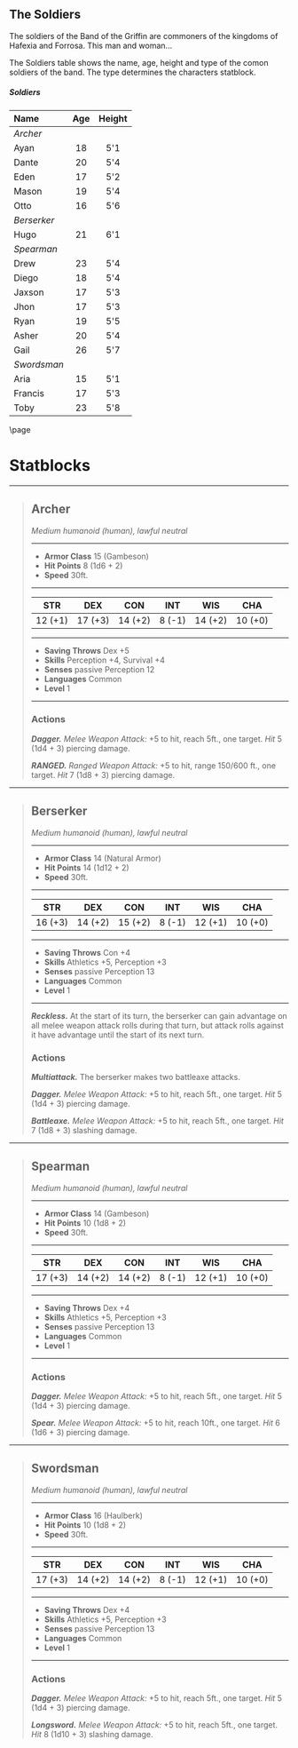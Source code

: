 ## The Soldiers
The soldiers of the Band of the Griffin are commoners of the kingdoms of Hafexia and Forrosa. This man and woman...

The Soldiers table shows the name, age, height and type of the comon soldiers of the band. The type determines the characters statblock.

<div class='classTable'>

##### Soldiers
| Name      | Age | Height |
|:----------|:---:|:------:|
|*Archer*   |     |        |
| Ayan      |  18 | 5'1    |
| Dante     |  20 | 5'4    |
| Eden      |  17 | 5'2    |
| Mason     |  19 | 5'4    |
| Otto      |  16 | 5'6    |
|*Berserker*|     |        |
| Hugo      |  21 | 6'1    |
|*Spearman* |     |        |
| Drew      |  23 | 5'4    |
| Diego     |  18 | 5'4    |
| Jaxson    |  17 | 5'3    |
| Jhon      |  17 | 5'3    |
| Ryan      |  19 | 5'5    |
| Asher     |  20 | 5'4    |
| Gail      |  26 | 5'7    |
|*Swordsman*|     |        |
| Aria      |  15 | 5'1    |
| Francis   |  17 | 5'3    |
| Toby      |  23 | 5'8    |
  
</div>

\page

# Statblocks
___
> ## Archer
>*Medium humanoid (human), lawful neutral*
> ___
> - **Armor Class** 15 (Gambeson)
> - **Hit Points** 8 (1d6 + 2)
> - **Speed** 30ft.
>___
>|   STR   |   DEX   |   CON   |   INT   |   WIS   |   CHA   |
>|:-------:|:-------:|:-------:|:-------:|:-------:|:-------:|
>| 12 (+1) | 17 (+3) | 14 (+2) |  8 (-1) | 14 (+2) | 10 (+0) |
>___
> - **Saving Throws** Dex +5
> - **Skills** Perception +4, Survival +4
> - **Senses** passive Perception 12
> - **Languages** Common
> - **Level** 1
> ___
>
>
> ### Actions
> ***Dagger.*** *Melee Weapon Attack:* +5 to hit, reach 5ft., one target. *Hit* 5 (1d4 + 3) piercing damage. 
>
> ***RANGED.*** *Ranged Weapon Attack:* +5 to hit, range 150/600 ft., one target. *Hit* 7 (1d8 + 3) piercing damage. 


___
> ## Berserker
>*Medium humanoid (human), lawful neutral*
> ___
> - **Armor Class** 14 (Natural Armor)
> - **Hit Points** 14 (1d12 + 2)
> - **Speed** 30ft.
>___
>|   STR   |   DEX   |   CON   |   INT   |   WIS   |   CHA   |
>|:-------:|:-------:|:-------:|:-------:|:-------:|:-------:|
>| 16 (+3) | 14 (+2) | 15 (+2) |  8 (-1) | 12 (+1) | 10 (+0) |
>___
> - **Saving Throws** Con +4
> - **Skills** Athletics +5, Perception +3
> - **Senses** passive Perception 13
> - **Languages** Common
> - **Level** 1
> ___
>
> ***Reckless.***
> At the start of its turn, the berserker can gain advantage on all melee weapon attack rolls during that turn, but attack rolls against it have advantage until the start of its next turn.
>
> ### Actions
> ***Multiattack.*** The berserker makes two battleaxe attacks.
>
> ***Dagger.*** *Melee Weapon Attack:* +5 to hit, reach 5ft., one target. *Hit* 5 (1d4 + 3) piercing damage. 
>
> ***Battleaxe.*** *Melee Weapon Attack:* +5 to hit, reach 5ft., one target. *Hit* 7 (1d8 + 3) slashing damage. 
>

___
> ## Spearman
>*Medium humanoid (human), lawful neutral*
> ___
> - **Armor Class** 14 (Gambeson)
> - **Hit Points** 10 (1d8 + 2)
> - **Speed** 30ft.
>___
>|   STR   |   DEX   |   CON   |   INT   |   WIS   |   CHA   |
>|:-------:|:-------:|:-------:|:-------:|:-------:|:-------:|
>| 17 (+3) | 14 (+2) | 14 (+2) |  8 (-1) | 12 (+1) | 10 (+0) |
>___
> - **Saving Throws** Dex +4
> - **Skills** Athletics +5, Perception +3
> - **Senses** passive Perception 13
> - **Languages** Common
> - **Level** 1
> ___
>
>
> ### Actions
> ***Dagger.*** *Melee Weapon Attack:* +5 to hit, reach 5ft., one target. *Hit* 5 (1d4 + 3) piercing damage. 
>
> ***Spear.*** *Melee Weapon Attack:* +5 to hit, reach 10ft., one target. *Hit* 6 (1d6 + 3) piercing damage. 
>

___
> ## Swordsman
>*Medium humanoid (human), lawful neutral*
> ___
> - **Armor Class** 16 (Haulberk)
> - **Hit Points** 10 (1d8 + 2)
> - **Speed** 30ft.
>___
>|   STR   |   DEX   |   CON   |   INT   |   WIS   |   CHA   |
>|:-------:|:-------:|:-------:|:-------:|:-------:|:-------:|
>| 17 (+3) | 14 (+2) | 14 (+2) |  8 (-1) | 12 (+1) | 10 (+0) |
>___
> - **Saving Throws** Dex +4
> - **Skills** Athletics +5, Perception +3
> - **Senses** passive Perception 13
> - **Languages** Common
> - **Level** 1
> ___
>
>
> ### Actions
> ***Dagger.*** *Melee Weapon Attack:* +5 to hit, reach 5ft., one target. *Hit* 5 (1d4 + 3) piercing damage. 
>
> ***Longsword.*** *Melee Weapon Attack:* +5 to hit, reach 5ft., one target. *Hit* 8 (1d10 + 3) slashing damage. 
>